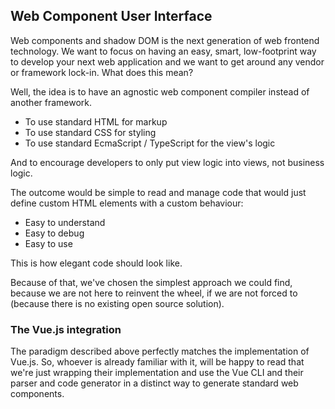 ## Web Component User Interface

Web components and shadow DOM is the next generation of web frontend
technology. We want to focus on having an easy, smart, low-footprint
way to develop your next web application and we want to get around 
any vendor or framework lock-in. What does this mean? 

Well, the idea is to have an agnostic web component compiler instead
of another framework. 

- To use standard HTML for markup
- To use standard CSS for styling
- To use standard EcmaScript / TypeScript for the view's logic

And to encourage developers to only put view logic into views, 
not business logic. 

The outcome would be simple to read and manage code that would
just define custom HTML elements with a custom behaviour:

- Easy to understand
- Easy to debug
- Easy to use

This is how elegant code should look like.

Because of that, we've chosen the simplest approach we could
find, because we are not here to reinvent the wheel, if we are
not forced to (because there is no existing open source solution).

### The Vue.js integration

The paradigm described above perfectly matches the implementation of
Vue.js. So, whoever is already familiar with it, will be happy to read
that we're just wrapping their implementation and use the Vue CLI 
and their parser and code generator in a distinct way to generate 
standard web components.

